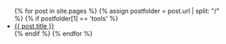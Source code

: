 <ul>
  {% for post in site.pages %}
    {% assign postfolder = post.url | split: "/" %}
    {% if postfolder[1] == 'tools' %}
      <li>
        <a href="{{ post.url }}">{{ post.title }}</a>
      </li>
    {% endif %}
  {% endfor %}
</ul>

